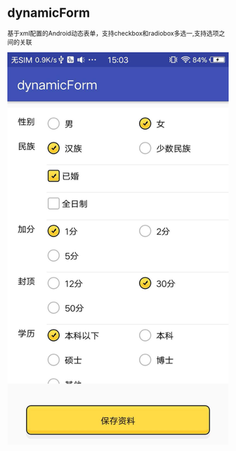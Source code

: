 # dynamicForm
基于xml配置的Android动态表单，支持checkbox和radiobox多选一,支持选项之间的关联  

![Sample Pic](https://raw.githubusercontent.com/jeanpeng/AndroidDynamicForm/master/demo_img.jpg)

